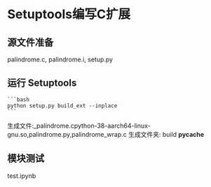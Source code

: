 # Setuptools编写C扩展

## 源文件准备

palindrome.c, palindrome.i, setup.py

## 运行 Setuptools

    ```bash
    python setup.py build_ext --inplace
    ```

生成文件:_palindrome.cpython-38-aarch64-linux-gnu.so,palindrome.py,palindrome_wrap.c
生成文件夹:
build __pycache__

## 模块测试

test.ipynb
